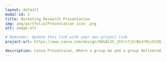 ```yaml
---
layout: default
modal-id: 1
title: Marketing Research Presentation
img: img/portfolio/Presentation icon .png
alt: image-alt

# Reminder: Update this link with your own project link
project-url: https://www.canva.com/design/DAGAL55_jhY/s7jSrBeJrMjs5CXQ-mGTnw/view?utm_content=DAGAL55_jhY&utm_campaign=designshare&utm_medium=link2&utm_source=uniquelinks&utlId=hffab84e371

description: Canva Presentaion, Where a group me and a group delivered actionable, data-driven insights to a social media marketer through comprehensive research analysis, enabling the optimization of services for two local food and beverage businesses.
---
```


